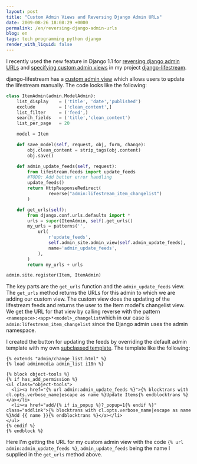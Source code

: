 ```yaml
---
layout: post
title: "Custom Admin Views and Reversing Django Admin URLs"
date: 2009-08-26 18:08:29 +0000
permalink: /en/reversing-django-admin-urls
blog: en
tags: tech programming python django
render_with_liquid: false
---
```


I recently used the new feature in Django 1.1 for [reversing django
admin
URLs](http://docs.djangoproject.com/en/dev/ref/contrib/admin/#reversing-admin-urls)
and [specifying custom admin
views](http://docs.djangoproject.com/en/dev/ref/contrib/admin/#adding-views-to-admin-sites)
in my project
[django-lifestream](http://code.google.com/p/django-lifestream-2/).

django-lifestream has a [custom admin
view](http://bitbucket.org/IanLewis/django-lifestream/src/5c632eae0574/lifestream/admin.py#cl-120)
which allows users to update the lifestream manually. The code looks
like the following:

```python
class ItemAdmin(admin.ModelAdmin):
    list_display    = ('title', 'date','published')
    exclude         = ['clean_content',]
    list_filter     = ('feed',)
    search_fields   = ('title','clean_content')
    list_per_page   = 20

    model = Item

    def save_model(self, request, obj, form, change):
        obj.clean_content = strip_tags(obj.content)
        obj.save()

    def admin_update_feeds(self, request):
        from lifestream.feeds import update_feeds
        #TODO: Add better error handling
        update_feeds()
        return HttpResponseRedirect(
                reverse("admin:lifestream_item_changelist")
        )

    def get_urls(self):
        from django.conf.urls.defaults import *
        urls = super(ItemAdmin, self).get_urls()
        my_urls = patterns('',
            url(
                r'update_feeds',
                self.admin_site.admin_view(self.admin_update_feeds),
                name='admin_update_feeds',
            ),
        )
        return my_urls + urls

admin.site.register(Item, ItemAdmin)
```

The key parts are the `get_urls` function and the `admin_update_feeds`
view. The `get_urls` method returns the URLs for this admin to which we
are adding our custom view. The custom view does the updating of the
lifestream feeds and returns the user to the Item model's changelist
view. We get the URL for that view by calling reverse with the pattern
`<namespace>:<app>*<model>_changelist`which in our case is
`admin:lifestream_item_changelist` since the Django admin uses the admin
namespace.

I created the button for updating the feeds by overriding the default
admin template with my own [subclassed
template](http://bitbucket.org/IanLewis/django-lifestream/src/tip/lifestream/templates/admin/lifestream/item/change_list.html).
The template like the following:

```django
{% extends "admin/change_list.html" %}
{% load adminmedia admin_list i18n %}

{% block object-tools %}
{% if has_add_permission %}
<ul class="object-tools">
  <li><a href="{% url admin:admin_update_feeds %}">{% blocktrans with cl.opts.verbose_name|escape as name %}Update Items{% endblocktrans %}</a></li>
  <li><a href="add/{% if is_popup %}?_popup=1{% endif %}" class="addlink">{% blocktrans with cl.opts.verbose_name|escape as name %}Add {{ name }}{% endblocktrans %}</a></li>
</ul>
{% endif %}
{% endblock %}
```

Here I'm getting the URL for my custom admin view with the code `{% url
admin:admin_update_feeds %}`, `admin_update_feeds` being the name I supplied in
the `get_urls` method above.
